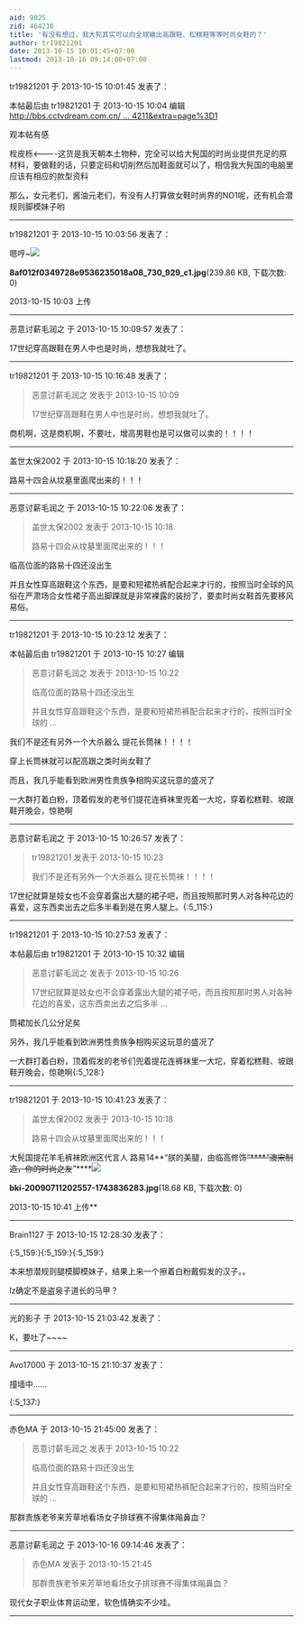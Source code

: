 ```yaml
---
aid: 9025
zid: 464216
title: '有没有想过，我大髡其实可以向全球输出高跟鞋、松糕鞋等等时尚女鞋的？'
author: tr19821201
date: 2013-10-15 10:01:45+07:00
lastmod: 2013-10-16 09:14:00+07:00
---
```


tr19821201 于 2013-10-15 10:01:45 发表了：

本帖最后由 tr19821201 于 2013-10-15 10:04 编辑 [http://bbs.cctvdream.com.cn/ ... 4211&extra=page%3D1](http://bbs.cctvdream.com.cn/forum.php?mod=viewthread&tid=464211&extra=page%3D1)

观本帖有感

栓皮栎<----这货是我天朝本土物种，完全可以给大髡国的时尚业提供充足的原材料，要做鞋的话，只要定码和切削然后加鞋面就可以了，相信我大髡国的电脑里应该有相应的款型资料

那么，女元老们，酱油元老们，有没有人打算做女鞋时尚界的NO1呢，还有机会潜规则脚模妹子哟

---------

tr19821201 于 2013-10-15 10:03:56 发表了：

嗯哼~![](https://mirrors.tuna.tsinghua.edu.cn/osdn/lgqm/72877/100352x2f9ecoo30zc26q0.jpg)



**8af012f0349728e9536235018a08\_730\_929\_c1.jpg**(239.86 KB, 下载次数: 0)



2013-10-15 10:03 上传

---------

恶意讨薪毛润之 于 2013-10-15 10:09:57 发表了：

17世纪穿高跟鞋在男人中也是时尚，想想我就吐了。

---------

tr19821201 于 2013-10-15 10:16:48 发表了：

> 恶意讨薪毛润之 发表于 2013-10-15 10:09
> 
> 17世纪穿高跟鞋在男人中也是时尚，想想我就吐了。



商机啊，这是商机啊，不要吐，增高男鞋也是可以做可以卖的！！！！

---------

盖世太保2002 于 2013-10-15 10:18:20 发表了：

路易十四会从坟墓里面爬出来的！！！

---------

恶意讨薪毛润之 于 2013-10-15 10:22:06 发表了：

> 盖世太保2002 发表于 2013-10-15 10:18
> 
> 路易十四会从坟墓里面爬出来的！！！



临高位面的路易十四还没出生

并且女性穿高跟鞋这个东西，是要和短裙热裤配合起来才行的，按照当时全球的风俗在严肃场合女性裙子高出脚踝就是非常裸露的装扮了，要卖时尚女鞋首先要移风易俗。

---------

tr19821201 于 2013-10-15 10:23:12 发表了：

本帖最后由 tr19821201 于 2013-10-15 10:27 编辑 


> 
> 恶意讨薪毛润之 发表于 2013-10-15 10:22
> 
> 临高位面的路易十四还没出生
> 
> 并且女性穿高跟鞋这个东西，是要和短裙热裤配合起来才行的，按照当时全球的 ...



我们不是还有另外一个大杀器么 提花长筒袜！！！！

穿上长筒袜就可以配高跟之类时尚女鞋了

而且，我几乎能看到欧洲男性贵族争相购买这玩意的盛况了

一大群打着白粉，顶着假发的老爷们提花连裤袜里兜着一大坨，穿着松糕鞋、坡跟鞋开晚会，惊艳啊

---------

恶意讨薪毛润之 于 2013-10-15 10:26:57 发表了：

> tr19821201 发表于 2013-10-15 10:23
> 
> 我们不是还有另外一个大杀器么 提花长筒袜！！！！



17世纪就算是妓女也不会穿着露出大腿的裙子吧，而且按照那时男人对各种花边的喜爱，这东西卖出去之后多半看到是在男人腿上。{:5\_115:}

---------

tr19821201 于 2013-10-15 10:27:53 发表了：

本帖最后由 tr19821201 于 2013-10-15 10:32 编辑 


> 
> 恶意讨薪毛润之 发表于 2013-10-15 10:26
> 
> 17世纪就算是妓女也不会穿着露出大腿的裙子吧，而且按照那时男人对各种花边的喜爱，这东西卖出去之后多半 ...



筒裙加长几公分足矣

另外，我几乎能看到欧洲男性贵族争相购买这玩意的盛况了

一大群打着白粉，顶着假发的老爷们兜着提花连裤袜里一大坨，穿着松糕鞋、坡跟鞋开晚会，惊艳啊{:5\_128:}

---------

tr19821201 于 2013-10-15 10:41:23 发表了：

> 盖世太保2002 发表于 2013-10-15 10:18
> 
> 路易十四会从坟墓里面爬出来的！！！



大髡国提花羊毛裤袜欧洲区代言人 路易14**“朕的美腿，由临高修饰~~~~”****“澳宋制造，你的时尚之友~~~~”****![](https://mirrors.tuna.tsinghua.edu.cn/osdn/lgqm/72877/104118ccreolfo6fcz6a9l.jpg)



**bki-20090711202557-1743836283.jpg**(18.68 KB, 下载次数: 0)



2013-10-15 10:41 上传**

---------

Brain1127 于 2013-10-15 12:28:30 发表了：

{:5\_159:}{:5\_159:}{:5\_159:}

本来想潜规则腿模脚模妹子，结果上来一个擦着白粉戴假发的汉子。。

lz确定不是盗泉子道长的马甲？

---------

光的影子 于 2013-10-15 21:03:42 发表了：

K，要吐了~~~~

---------

Avo17000 于 2013-10-15 21:10:37 发表了：

撞墙中……

{:5\_137:}

---------

赤色MA 于 2013-10-15 21:45:00 发表了：

> 恶意讨薪毛润之 发表于 2013-10-15 10:22
> 
> 临高位面的路易十四还没出生
> 
> 并且女性穿高跟鞋这个东西，是要和短裙热裤配合起来才行的，按照当时全球的 ...



那群贵族老爷来芳草地看场女子排球赛不得集体飚鼻血？

---------

恶意讨薪毛润之 于 2013-10-16 09:14:46 发表了：

> 赤色MA 发表于 2013-10-15 21:45
> 
> 那群贵族老爷来芳草地看场女子排球赛不得集体飚鼻血？



现代女子职业体育运动里，软色情确实不少哇。

---------

